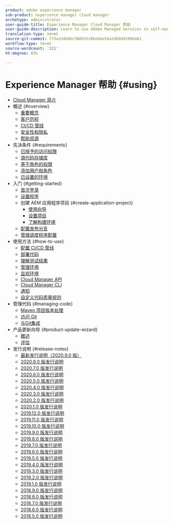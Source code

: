 ```yaml
---
product: adobe experience manager
sub-product: experience manager cloud manager
archetype: administrator
user-guide-title: Experience Manager Cloud Manager 帮助
user-guide-description: Learn to use Adobe Managed Services to self-manage Experience Manager in the cloud.
translation-type: tm+mt
source-git-commit: f73ea3db4bc50891518bebbe5da2d69dd2890a81
workflow-type: tm+mt
source-wordcount: '221'
ht-degree: 83%

---
```



# Experience Manager 帮助 {#using}

+ [Cloud Manager 简介](introduction-to-cloud-manager.md)
+ 概述 {#overview}
   + [重要概念](key-concepts.md)
   + [客户历程](customer-journey.md)
   + [CI/CD 管线](ci-cd-pipeline.md)
   + [安全性和隐私](security-and-privacy.md)
   + [帮助资源](help-resources.md)
+ 先决条件 {#requirements}
   + [已授予的访问权限](access-rights-granted.md)
   + [源代码存储库](source-code-repository.md)
   + [基于角色的权限](role-based-permissions.md)
   + [添加用户和角色](setting-up-users-and-roles.md)
   + [已设置的环境](environments-provisioned.md)
+ 入门 {#getting-started}
   + [首次登录](first-time-login.md)
   + [设置程序](setting-up-program.md)
   + 创建 AEM 应用程序项目 {#create-application-project}
      + [使用向导](using-the-wizard.md)
      + [设置项目](setting-up-project.md)
      + [了解构建环境](build-environment-details.md)
   + [配置发布分支](configure-your-release-branches.md)
   + [管理调度程序配置](dispatcher-configurations.md)
+ 使用方法 {#how-to-use}
   + [配置 CI/CD 管线](configuring-pipeline.md)
   + [部署代码](deploying-code.md)
   + [理解测试结果](understand-your-test-results.md)
   + [管理环境](manage-your-environment.md)
   + [监视环境](monitor-your-environments.md)
   + [Cloud Manager API](https://www.adobe.io/apis/experiencecloud/cloud-manager/docs.html)
   + [Cloud Manager CLI](https://github.com/adobe/aio-cli-plugin-cloudmanager/blob/master/README.md)
   + [通知](notifications.md)
   + [自定义代码质量规则](custom-code-quality-rules.md)
+ 管理代码 {#managing-code}
   + [Maven 项目版本处理](activating-maven-project.md)
   + [访问 Git](accessing-git.md)
   + [与Git集成](setup-cloud-manager-git-integration.md)
+ 产品更新向导 {#product-update-wizard}
   + [概述](overview-productupdate-wizard.md)
   + [评估](evaluation.md)
+ 发行说明 {#release-notes}
   + [最新发行说明（2020.9.0 版）](release-notes-current.md)
   + [2020.8.0 版发行说明](release-notes-2020-8-0.md)
   + [2020.7.0 版发行说明](release-notes-2020-7-0.md)
   + [2020.6.0 版发行说明](release-notes-2020-6-0.md)
   + [2020.5.0 版发行说明](release-notes-2020-5-0.md)
   + [2020.4.0 版发行说明](release-notes-2020-4-0.md)
   + [2020.3.0 版发行说明](release-notes-2020-3-0.md)
   + [2020.2.0 版发行说明](release-notes-2020-2-0.md)
   + [2020.1.0 版发行说明](release-notes-2020-1-0.md)
   + [2019.12.0 版发行说明](release-notes-2019-12-0.md)
   + [2019.11.0 版发行说明](release-notes-2019-11-0.md)
   + [2019.10.0 版发行说明](release-notes-2019-10-0.md)
   + [2019.9.0 版发行说明](release-notes-2019-9-0.md)
   + [2019.8.0 版发行说明](release-notes-2019-8-0.md)
   + [2019.7.0 版发行说明](release-notes-2019-7-0.md)
   + [2019.6.0 版发行说明](release-notes-2019-6-0.md)
   + [2019.5.0 版发行说明](release-notes-2019-5-0.md)
   + [2019.4.0 版发行说明](release-notes-2019-4-0.md)
   + [2019.3.0 版发行说明](release-notes-2019-3-0.md)
   + [2019.2.0 版发行说明](release-notes-2019-2-0.md)
   + [2019.1.0 版发行说明](release-notes-2019-1-0.md)
   + [2018.9.0 版发行说明](release-notes-2018-9-0.md)
   + [2018.8.0 版发行说明](release-notes-2018-8-0.md)
   + [2018.7.0 版发行说明](release-notes-2018-7-0.md)
   + [2018.6.0 版发行说明](release-notes-2018-6-0.md)
   + [2018.5.0 版发行说明](release-notes-2018-5-0.md)
